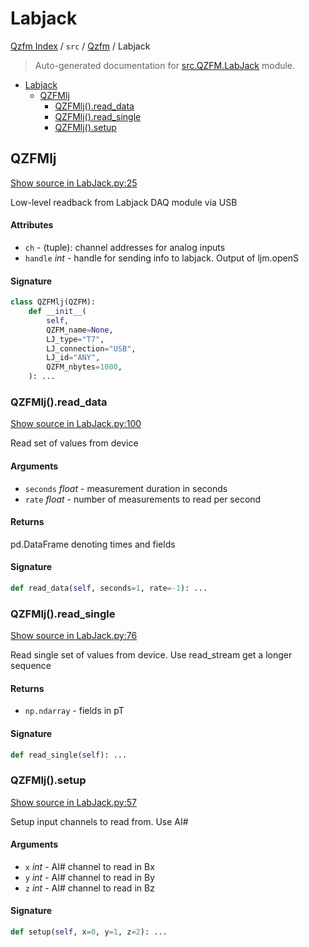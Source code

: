 # Labjack

[Qzfm Index](../../README.md#qzfm-index) / `src` / [Qzfm](./index.md#qzfm) / Labjack

> Auto-generated documentation for [src.QZFM.LabJack](../../../src/QZFM/LabJack.py) module.

- [Labjack](#labjack)
  - [QZFMlj](#qzfmlj)
    - [QZFMlj().read_data](#qzfmlj()read_data)
    - [QZFMlj().read_single](#qzfmlj()read_single)
    - [QZFMlj().setup](#qzfmlj()setup)

## QZFMlj

[Show source in LabJack.py:25](../../../src/QZFM/LabJack.py#L25)

Low-level readback from Labjack DAQ module via USB

#### Attributes

- `ch` - (tuple): channel addresses for analog inputs
- `handle` *int* - handle for sending info to labjack. Output of ljm.openS

#### Signature

```python
class QZFMlj(QZFM):
    def __init__(
        self,
        QZFM_name=None,
        LJ_type="T7",
        LJ_connection="USB",
        LJ_id="ANY",
        QZFM_nbytes=1000,
    ): ...
```

### QZFMlj().read_data

[Show source in LabJack.py:100](../../../src/QZFM/LabJack.py#L100)

Read set of values from device

#### Arguments

- `seconds` *float* - measurement duration in seconds
- `rate` *float* - number of measurements to read per second

#### Returns

pd.DataFrame denoting times and fields

#### Signature

```python
def read_data(self, seconds=1, rate=-1): ...
```

### QZFMlj().read_single

[Show source in LabJack.py:76](../../../src/QZFM/LabJack.py#L76)

Read single set of values from device. Use read_stream get a longer sequence

#### Returns

- `np.ndarray` - fields in pT

#### Signature

```python
def read_single(self): ...
```

### QZFMlj().setup

[Show source in LabJack.py:57](../../../src/QZFM/LabJack.py#L57)

Setup input channels to read from. Use AI#

#### Arguments

- `x` *int* - AI# channel to read in Bx
- `y` *int* - AI# channel to read in By
- `z` *int* - AI# channel to read in Bz

#### Signature

```python
def setup(self, x=0, y=1, z=2): ...
```